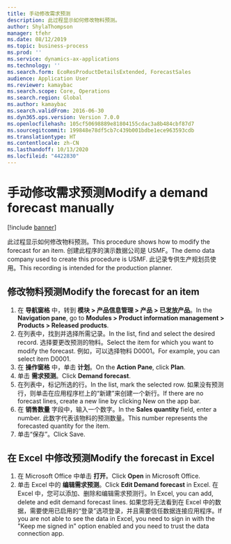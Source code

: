 ```yaml
---
title: 手动修改需求预测
description: 此过程显示如何修改物料预测。
author: ShylaThompson
manager: tfehr
ms.date: 08/12/2019
ms.topic: business-process
ms.prod: ''
ms.service: dynamics-ax-applications
ms.technology: ''
ms.search.form: EcoResProductDetailsExtended, ForecastSales
audience: Application User
ms.reviewer: kamaybac
ms.search.scope: Core, Operations
ms.search.region: Global
ms.author: kamaybac
ms.search.validFrom: 2016-06-30
ms.dyn365.ops.version: Version 7.0.0
ms.openlocfilehash: 105cf50698889e81804155cdac3a8b484cbf87d7
ms.sourcegitcommit: 199848e78df5cb7c439b001bdbe1ece963593cdb
ms.translationtype: HT
ms.contentlocale: zh-CN
ms.lasthandoff: 10/13/2020
ms.locfileid: "4422830"
---
```

# <a name="modify-a-demand-forecast-manually"></a><span data-ttu-id="f2d21-103">手动修改需求预测</span><span class="sxs-lookup"><span data-stu-id="f2d21-103">Modify a demand forecast manually</span></span>

[!include [banner](../../includes/banner.md)]

<span data-ttu-id="f2d21-104">此过程显示如何修改物料预测。</span><span class="sxs-lookup"><span data-stu-id="f2d21-104">This procedure shows how to modify the forecast for an item.</span></span> <span data-ttu-id="f2d21-105">创建此程序的演示数据公司是 USMF。</span><span class="sxs-lookup"><span data-stu-id="f2d21-105">The demo data company used to create this procedure is USMF.</span></span> <span data-ttu-id="f2d21-106">此记录专供生产规划员使用。</span><span class="sxs-lookup"><span data-stu-id="f2d21-106">This recording is intended for the production planner.</span></span> 


## <a name="modify-the-forecast-for-an-item"></a><span data-ttu-id="f2d21-107">修改物料预测</span><span class="sxs-lookup"><span data-stu-id="f2d21-107">Modify the forecast for an item</span></span>
1. <span data-ttu-id="f2d21-108">在 **导航窗格** 中，转到 **模块 > 产品信息管理 > 产品 > 已发放产品**。</span><span class="sxs-lookup"><span data-stu-id="f2d21-108">In the **Navigation pane**, go to **Modules > Product information management > Products > Released products**.</span></span>
2. <span data-ttu-id="f2d21-109">在列表中，找到并选择所需记录。</span><span class="sxs-lookup"><span data-stu-id="f2d21-109">In the list, find and select the desired record.</span></span> <span data-ttu-id="f2d21-110">选择要更改预测的物料。</span><span class="sxs-lookup"><span data-stu-id="f2d21-110">Select the item for which you want to modify the forecast.</span></span> <span data-ttu-id="f2d21-111">例如，可以选择物料 D0001。</span><span class="sxs-lookup"><span data-stu-id="f2d21-111">For example, you can select item D0001.</span></span>  
3. <span data-ttu-id="f2d21-112">在 **操作窗格** 中，单击 **计划**。</span><span class="sxs-lookup"><span data-stu-id="f2d21-112">On the **Action Pane**, click **Plan**.</span></span>
4. <span data-ttu-id="f2d21-113">单击 **需求预测**。</span><span class="sxs-lookup"><span data-stu-id="f2d21-113">Click **Demand forecast**.</span></span>
5. <span data-ttu-id="f2d21-114">在列表中，标记所选的行。</span><span class="sxs-lookup"><span data-stu-id="f2d21-114">In the list, mark the selected row.</span></span> <span data-ttu-id="f2d21-115">如果没有预测行，则单击在应用程序栏上的“新建”来创建一个新行。</span><span class="sxs-lookup"><span data-stu-id="f2d21-115">If there are no forecast lines, create a new line by clicking New on the app bar.</span></span>  
6. <span data-ttu-id="f2d21-116">在 **销售数量** 字段中，输入一个数字。</span><span class="sxs-lookup"><span data-stu-id="f2d21-116">In the **Sales quantity** field, enter a number.</span></span> <span data-ttu-id="f2d21-117">此数字代表该物料的预测数量。</span><span class="sxs-lookup"><span data-stu-id="f2d21-117">This number represents the forecasted quantity for the item.</span></span>  
7. <span data-ttu-id="f2d21-118">单击“保存”。</span><span class="sxs-lookup"><span data-stu-id="f2d21-118">Click Save.</span></span>

## <a name="modify-the-forecast-in-excel"></a><span data-ttu-id="f2d21-119">在 Excel 中修改预测</span><span class="sxs-lookup"><span data-stu-id="f2d21-119">Modify the forecast in Excel</span></span>
1. <span data-ttu-id="f2d21-120">在 Microsoft Office 中单击 **打开**。</span><span class="sxs-lookup"><span data-stu-id="f2d21-120">Click **Open** in Microsoft Office.</span></span>
2. <span data-ttu-id="f2d21-121">单击 Excel 中的 **编辑需求预测**。</span><span class="sxs-lookup"><span data-stu-id="f2d21-121">Click **Edit Demand forecast** in Excel.</span></span> <span data-ttu-id="f2d21-122">在 Excel 中，您可以添加、删除和编辑需求预测行。</span><span class="sxs-lookup"><span data-stu-id="f2d21-122">In Excel, you can add, delete and edit demand forecast lines.</span></span> <span data-ttu-id="f2d21-123">如果您将无法看到在 Excel 中的数据，需要使用已启用的“登录”选项登录，并且需要信任数据连接应用程序。</span><span class="sxs-lookup"><span data-stu-id="f2d21-123">If you are not able to see the data in Excel, you need to sign in with the "Keep me signed in" option enabled and you need to trust the data connection app.</span></span>  

